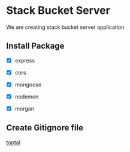 # Stack Bucket Server
We are creating stack bucket server application


## Install Package
- [x] express
- [x] cors
- [x] mongoose
- [x] nodemon
- [x] morgan



## Create Gitignore file
[toptal](https://www.toptal.com/developers/gitignore)